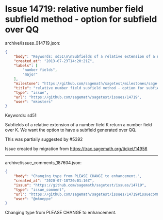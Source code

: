 # Issue 14719: relative number field subfield method - option for subfield over QQ

archive/issues_014719.json:
```json
{
    "body": "Keywords: sd51\n\nSubfields of a relative extension of a number field K return a number field over K. We want the option to have a subfield generated over QQ. \n\nThis was partially suggested by #5392 \n\nIssue created by migration from https://trac.sagemath.org/ticket/14956\n\n",
    "created_at": "2013-07-23T14:20:21Z",
    "labels": [
        "number fields",
        "major"
    ],
    "milestone": "https://github.com/sagemath/sagetest/milestones/sage-6.4",
    "title": "relative number field subfield method - option for subfield over QQ",
    "type": "issue",
    "url": "https://github.com/sagemath/sagetest/issues/14719",
    "user": "mkosters"
}
```
Keywords: sd51

Subfields of a relative extension of a number field K return a number field over K. We want the option to have a subfield generated over QQ. 

This was partially suggested by #5392 

Issue created by migration from https://trac.sagemath.org/ticket/14956





---

archive/issue_comments_187604.json:
```json
{
    "body": "Changing type from PLEASE CHANGE to enhancement.",
    "created_at": "2020-07-18T20:01:16Z",
    "issue": "https://github.com/sagemath/sagetest/issues/14719",
    "type": "issue_comment",
    "url": "https://github.com/sagemath/sagetest/issues/14719#issuecomment-187604",
    "user": "@mkoeppe"
}
```

Changing type from PLEASE CHANGE to enhancement.
